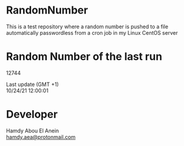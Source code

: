 # RandomNumber    
This is a test repository where a random number is pushed to a file automatically passwordless from a cron job in my Linux CentOS server    
# Random Number of the last run   
12744
      
Last update (GMT +1)    
10/24/21 12:00:01
# Developer    
Hamdy Abou El Anein   
hamdy.aea@protonmail.com
